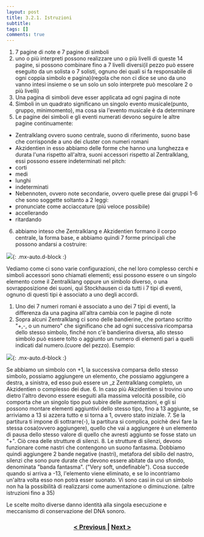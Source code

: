 ```yaml
---
layout: post
title: 3.2.1. Istruzioni
subtitle:
tags: []
comments: true
---
```


1. 7 pagine di note e 7 pagine di simboli
2. uno o più interpreti possono realizzare uno o più livelli di queste 14 pagine, si possono
combinare fino a 7 livelli diversi(il pezzo può essere eseguito da un solista o 7 solisti,
ognuno dei quali si fa responsabile di ogni coppia simbolo e pagina)(regola che non ci dice
se uno da uno vanno intesi insieme o se un solo un solo interprete può mescolare 2 o più
livelli)
3. Una pagina di simboli deve esser applicata ad ogni pagina di note
4. Simboli in un quadrato significano un singolo evento musicale(punto, gruppo, minimomento),
ma cosa sia l'evento musicale è da determinare
5. Le pagine dei simboli e gli eventi numerati devono seguire le altre pagine continuamente:
- Zentralklang ovvero suono centrale, suono di riferimento, suono base che corrisponde a uno
dei cluster con numeri romani
- Akzidentien in esso abbiamo delle forme che hanno una lunghezza e durata l'una rispetto
all'altra, suoni accessori rispetto al Zentralklang, essi possono essere indeterminati nel pitch:
- corti
- medi
- lunghi
- indeterminati
- Nebennoten, ovvero note secondarie, ovvero quelle prese dai gruppi 1-6 che sono soggette
soltanto a 2 leggi:
- pronunciate come acciaccature (piú veloce possibile)
- accellerando
- ritardando
6. abbiamo inteso che Zentralklang e Akzidentien formano il corpo centrale, la forma base, e
abbiamo quindi 7 forme principali che possono andarsi a costruire:

![](https://velitch.github.io/velitch/assets/img/learn/analisi_composizioni_stockhausen/3.png){: .mx-auto.d-block :}

Vediamo come ci sono varie configurazioni, che nel loro complesso cerchi e simboli accessori sono
chiamati elementi; essi possono essere o un singolo elemento come il Zentralklang oppure un
simbolo diverso, o una sovrapposizione dei suoni, qui Stockhausen ci da tutti i 7 tipi di eventi,
ognuno di questi tipi è associato a uno degli accordi.
1. Uno dei 7 numeri romani è associato a uno dei 7 tipi di eventi, la differenza da una pagina
all'altra cambia con le pagine di note
2. Sopra alcuni Zentralklang ci sono delle bandierine, che portano scritto "+,-, o un numero"
che significano che ad ogni successiva ricomparsa dello stesso simbolo, finché non c'è
bandierina diversa, allo stesso simbolo può essere tolto o aggiunto un numero di elementi
pari a quelli indicati dal numero.(cuore del pezzo). Esempio:

![](https://velitch.github.io/velitch/assets/img/learn/analisi_composizioni_stockhausen/4.png){: .mx-auto.d-block :}

Se abbiamo un simbolo con +1, la successiva comparsa dello stesso simbolo, possiamo aggiungere
un elemento, che possiamo aggiungere a destra, a sinistra, ed esso può essere un _z Zentralklang
completo, un Akzidentien o complesso dei due.
6. In caso più Akzidentien si trovino uno dietro l'altro devono essere eseguiti alla massima
velocità possibile, ciò comporta che un singolo tipo puó subire delle aumentazioni, e gli si
possono montare elementi aggiuntivi dello stesso tipo, fino a 13 aggiunte, se arriviamo a 13
si azzera tutto e si torna a 1, ovvero stato iniziale.
7. Se la partitura ti impone di sottrarre(-), la partitura si complica, poichè devi fare la stessa
cosa(ovvero aggiungere), quello che vai a aggiungere è un elemento di pausa dello stesso
valore di quello che avresti aggiunto se fosse stato un "+". Ciò crea delle strutture di silenzi.
8. Le strutture di silenzi, devono funzionare come nastri che contengono un suono fantasma.
Dobbiamo quindi aggiungere 2 bande negative (nastri), metafora del sibilo del nastro, silenzi
che sono pure durate che devono essere abitate da uno sfondo, denominata "banda
fantasma". ("Very soft, undefinable"). Cosa succede quando si arriva a -13, l'elemento viene
eliminato, e se lo incontriamo un'altra volta esso non potrà esser suonato. Vi sono casi in cui
un simbolo non ha la possibilità di realizzarsi come aumentazione o diminuzione.
(altre istruzioni fino a 35)

Le scelte molto diverse danno identità alla singola esecuzione e meccanismo di conservazione del
DNA sonoro.

<h3 style="text-align:center">
<a href="https://velitch.github.io/velitch/2021-11-02-03_02_00_partitura/">< Previous </a>
|
<a href="https://velitch.github.io/velitch/2021-11-02-03_02_02_simboli/">Next ></a>
</h3>
